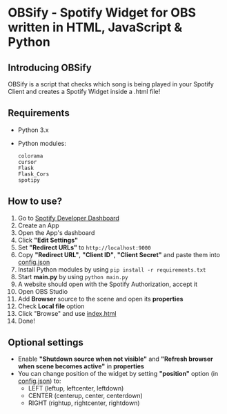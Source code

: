 # OBSify - Spotify Widget for OBS written in HTML, JavaScript & Python

## Introducing OBSify
OBSify is a script that checks which song is being played in your Spotify Client and creates a Spotify Widget inside a .html file!  

## Requirements
- Python 3.x
- Python modules:

  ```
  colorama
  cursor
  Flask
  Flask_Cors
  spotipy
  ```

## How to use?
1. Go to [Spotify Developer Dashboard](https://developer.spotify.com/dashboard/)
2. Create an App
3. Open the App's dashboard
4. Click **"Edit Settings"**
5. Set **"Redirect URLs"** to `http://localhost:9000`
6. Copy **"Redirect URL"**, **"Client ID"**, **"Client Secret"** and paste them into [config.json](./config.json)
7. Install Python modules by using ``pip install -r requirements.txt``
8. Start **main.py** by using ``python main.py``
9. A website should open with the Spotify Authorization, accept it
10. Open OBS Studio
11. Add **Browser** source to the scene and open its **properties**
13. Check **Local file** option
14. Click "Browse" and use [index.html](./html/index.html)
15. Done!

## Optional settings
- Enable **"Shutdown source when not visible"** and **"Refresh browser when scene becomes active"** in **properties**
- You can change position of the widget by setting **"position"** option (in [config.json](./config.json)) to:
  - LEFT (leftup, leftcenter, leftdown)
  - CENTER (centerup, center, centerdown)
  - RIGHT (rightup, rightcenter, rightdown)
